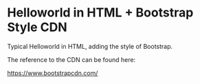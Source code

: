 # Helloworld in HTML + Bootstrap Style CDN

Typical Helloworld in HTML, adding the style of Bootstrap.

The reference to the CDN can be found here:

https://www.bootstrapcdn.com/

